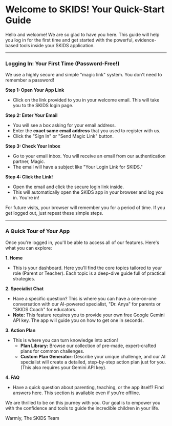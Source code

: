 # Welcome to SKIDS! Your Quick-Start Guide

Hello and welcome! We are so glad to have you here. This guide will help you log in for the first time and get started with the powerful, evidence-based tools inside your SKIDS application.

---

### Logging In: Your First Time (Password-Free!)

We use a highly secure and simple "magic link" system. You don't need to remember a password!

**Step 1: Open Your App Link**
- Click on the link provided to you in your welcome email. This will take you to the SKIDS login page.

**Step 2: Enter Your Email**
- You will see a box asking for your email address.
- Enter the **exact same email address** that you used to register with us.
- Click the "Sign In" or "Send Magic Link" button.

**Step 3: Check Your Inbox**
- Go to your email inbox. You will receive an email from our authentication partner, Magic.
- The email will have a subject like "Your Login Link for SKIDS."

**Step 4: Click the Link!**
- Open the email and click the secure login link inside.
- This will automatically open the SKIDS app in your browser and log you in. You're in!

For future visits, your browser will remember you for a period of time. If you get logged out, just repeat these simple steps.

---

### A Quick Tour of Your App

Once you're logged in, you'll be able to access all of our features. Here's what you can explore:

**1. Home**
- This is your dashboard. Here you'll find the core topics tailored to your role (Parent or Teacher). Each topic is a deep-dive guide full of practical strategies.

**2. Specialist Chat**
- Have a specific question? This is where you can have a one-on-one conversation with our AI-powered specialist, "Dr. Anya" for parents or "SKIDS Coach" for educators.
- **Note:** This feature requires you to provide your own free Google Gemini API key. The app will guide you on how to get one in seconds.

**3. Action Plan**
- This is where you can turn knowledge into action!
  - **Plan Library:** Browse our collection of pre-made, expert-crafted plans for common challenges.
  - **Custom Plan Generator:** Describe your unique challenge, and our AI specialist will create a detailed, step-by-step action plan just for you. (This also requires your Gemini API key).

**4. FAQ**
- Have a quick question about parenting, teaching, or the app itself? Find answers here. This section is available even if you're offline.

We are thrilled to be on this journey with you. Our goal is to empower you with the confidence and tools to guide the incredible children in your life.

Warmly,
The SKIDS Team